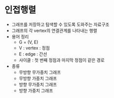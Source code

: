 # 인접행렬
* 그래프를 저장하고 탐색할 수 있도록 도와주는 자료구조
* 그래프의 각 vertex의 연결관계를 나타내는 행렬
* 용어 정리
  * G = (V, E)
  * V : vertex : 정점
  * E : edge : 간선
  * 사이클 : 첫 번째 정점과 마지막 정점이 같은 경로
* 종류
  * 무방향 무가중치 그래프
  * 무방향 가중치 그래프
  * 방향 무가중치 그래프
  * 방향 가중치 그래프
